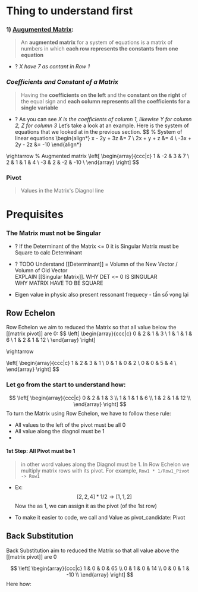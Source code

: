 # Thing to understand first



### 1) [Augumented Matrix](https://tutorial.math.lamar.edu/classes/alg/augmentedmatrix.aspx): 
> An **augmented matrix** for a system of equations is a matrix of numbers in which **each row represents the constants from one equation** 
 + ? *X have 7 as contant in Row 1*


### *Coefficients and Constant of a Matrix*
 >Having the **coefficients on the left** and the **constant on the right** of the equal sign and **each column represents all the coefficients for a single variable** 
+ ? As you can see *X is the coefficients of column 1, likewise Y for column 2, Z for column 3*
Let’s take a look at an example. Here is the system of equations that we looked at in the previous section.
$$
% System of linear equations
\begin{align*}
x - 2y + 3z &= 7 \\
2x + y + z &= 4 \\
-3x + 2y - 2z &= -10
\end{align*}

\rightarrow 
% Augmented matrix
\left[ \begin{array}{ccc|c}
1 & -2 & 3 & 7 \\
2 & 1 & 1 & 4 \\
-3 & 2 & -2 & -10 \\
\end{array} \right]
$$
 

### Pivot
> Values in the Matrix's Diagnol line 


# Prequisites   
### The Matrix must not be Singular
+ ? If the Determinant of the Matrix <= 0 it is Singular
	Matrix must be Square to calc Determinant

+ ? TODO
	Understand [[Determinant]] = Volumn of the New Vector / Volumn of Old Vector  
	EXPLAIN [[Singular Matrix]]. WHY DET <= 0 IS SINGULAR  
	WHY MATRIX HAVE TO BE SQUARE

+ Eigen value in physic also present ressonant frequecy - tần số vọng lại


## Row Echelon
Row Echelon we aim to reduced the Matrix so that all value below the [[matrix pivot]] are 0:
$$
\left[ \begin{array}{ccc|c} 0 & 2 & 1 & 3 \\ 1 & 1 & 1 & 6 \\ 1 & 2 & 1 & 12 \\ \end{array} \right]

\rightarrow

\left[ \begin{array}{ccc|c} 1 & 2 & 3 & 1 \\ 0 & 1 & 0 & 2 \\ 0 & 0 & 5 & 4 \\ \end{array} \right]
$$

### Let go from the start to understand how:
$$
\left[ \begin{array}{ccc|c} 0 & 2 & 1 & 3 \\ 1 & 1 & 1 & 6 \\ 1 & 2 & 1 & 12 \\ \end{array} \right]
$$
To turn the Matrix using Row Echelon, we have to follow these rule:
+ All values to the left of the pivot must be all 0
+ All value along the diagnol must be 1
+ 




#### 1st Step: All Pivot must be 1
> in other word values along the Diagnol must be 1. In Row Echelon we multiply matrix rows with its pivot. For example, `Row1 * 1/Row1_Pivot -> Row1`    
+ Ex: $$[2, 2, 4] * 1 / 2 \rightarrow [1, 1, 2]$$ Now the  as 1, we can assign it as the pivot (of the 1st row)

+ To make it easier to code, we call and Value as pivot_candidate:
	Pivot 


## Back Substitution
Back Substitution aim to reduced the Matrix so that all value above the [[matrix pivot]] are 0

$$
\left[ \begin{array}{ccc|c}
1 & 0 & 0 & 65 \\
0 & 1 & 0 & 14 \\
0 & 0 & 1 & -10 \\
\end{array} \right]
$$
Here how: